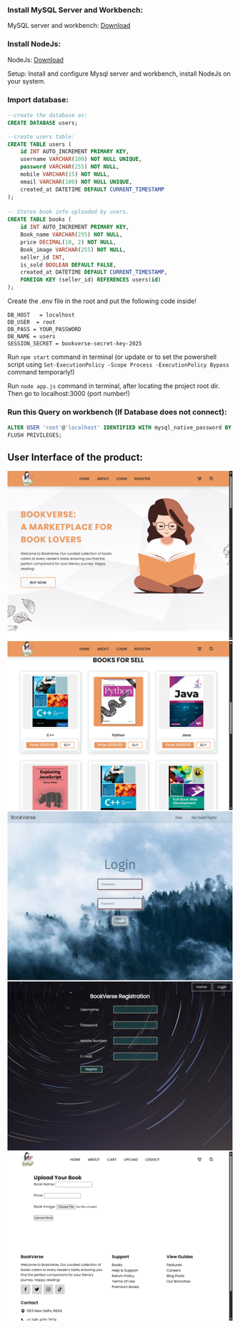 ### Install MySQL Server and Workbench:
MySQL server and workbench: [Download](https://dev.mysql.com/downloads/mysql/)

### Install NodeJs:
NodeJs: [Download](https://nodejs.org/en)

  Setup: Install and configure Mysql server and workbench, install NodeJs on your system.

### Import database:

```sql 
--create the database as:
CREATE DATABASE users;
```

```sql
--create users table:
CREATE TABLE users (
    id INT AUTO_INCREMENT PRIMARY KEY,
    username VARCHAR(100) NOT NULL UNIQUE,
    password VARCHAR(255) NOT NULL,
    mobile VARCHAR(15) NOT NULL,
    email VARCHAR(100) NOT NULL UNIQUE,
    created_at DATETIME DEFAULT CURRENT_TIMESTAMP
);

-- Stores book info uploaded by users.
CREATE TABLE books (
    id INT AUTO_INCREMENT PRIMARY KEY,
    Book_name VARCHAR(255) NOT NULL,
    price DECIMAL(10, 2) NOT NULL,
    Book_image VARCHAR(255) NOT NULL,
    seller_id INT,
    is_sold BOOLEAN DEFAULT FALSE,
    created_at DATETIME DEFAULT CURRENT_TIMESTAMP,
    FOREIGN KEY (seller_id) REFERENCES users(id)
);
```

Create the .env file in the root and put the following code inside!

```.env
DB_HOST   = localhost
DB_USER  = root
DB_PASS = YOUR_PASSWORD
DB_NAME = users
SESSION_SECRET = bookverse-secret-key-2025
```

Run `npm start` command in terminal (or update or to set the powershell script using `Set-ExecutionPolicy -Scope Process -ExecutionPolicy Bypass` command temporarly!)

Run ```node app.js``` command in terminal, after locating the project root dir.
Then go to localhost:3000 (port number!)

### Run this Query on workbench (If Database does not connect): 
```sql
ALTER USER 'root'@'localhost' IDENTIFIED WITH mysql_native_password BY '7517';
FLUSH PRIVILEGES;
```

## User Interface of the product:
![My Local Image](/frontend/public/images/home.png)
![My Local Image](/frontend/public/images/Books_catalog.png)
![My Local Image](/frontend/public/images/Login.png)
![My Local Image](/frontend/public/images/Register.png)
![My Local Image](/frontend/public/images/upload.png)